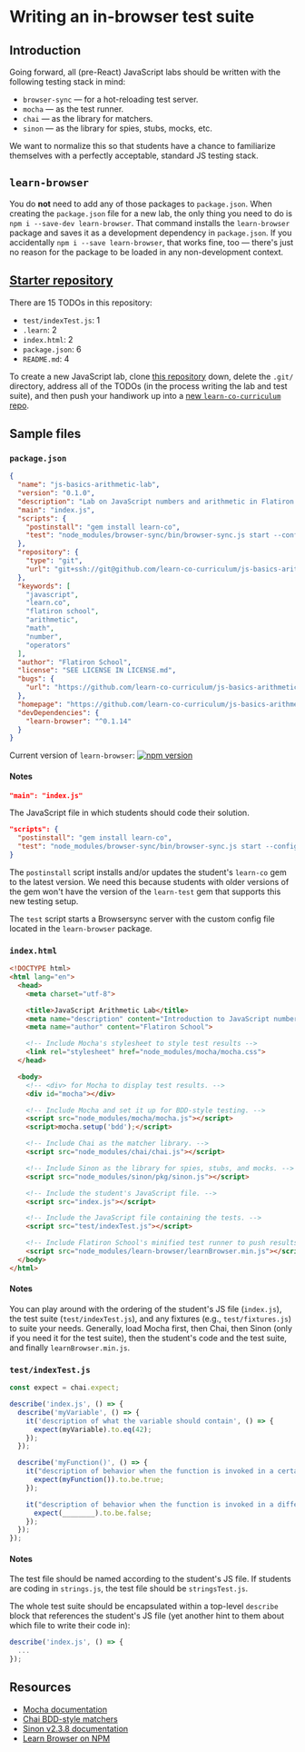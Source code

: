 # Writing an in-browser test suite

## Introduction
Going forward, all (pre-React) JavaScript labs should be written with the following testing stack in mind:
- `browser-sync` — for a hot-reloading test server.
- `mocha` — as the test runner.
- `chai` — as the library for matchers.
- `sinon` — as the library for spies, stubs, mocks, etc.

We want to normalize this so that students have a chance to familiarize themselves with a perfectly acceptable, standard JS testing stack.

## `learn-browser`
You do **not** need to add any of those packages to `package.json`. When creating the `package.json` file for a new lab, the only thing you need to do is `npm i --save-dev learn-browser`. That command installs the `learn-browser` package and saves it as a development dependency in `package.json`. If you accidentally `npm i --save learn-browser`, that works fine, too — there's just no reason for the package to be loaded in any non-development context.

## [Starter repository](https://github.com/learn-co-curriculum/template-js-lab-with-browser-based-mocha-tests)
There are 15 TODOs in this repository:
* `test/indexTest.js`: 1
* `.learn`: 2
* `index.html`: 2
* `package.json`: 6
* `README.md`: 4

To create a new JavaScript lab, clone [this repository](https://github.com/learn-co-curriculum/template-js-lab-with-browser-based-mocha-tests) down, delete the `.git/` directory, address all of the TODOs (in the process writing the lab and test suite), and then push your handiwork up into a [new `learn-co-curriculum` repo](https://github.com/new).

## Sample files

### `package.json`
```json
{
  "name": "js-basics-arithmetic-lab",
  "version": "0.1.0",
  "description": "Lab on JavaScript numbers and arithmetic in Flatiron School's Learn.co curriculum.",
  "main": "index.js",
  "scripts": {
    "postinstall": "gem install learn-co",
    "test": "node_modules/browser-sync/bin/browser-sync.js start --config node_modules/learn-browser/bs-config.js"
  },
  "repository": {
    "type": "git",
    "url": "git+ssh://git@github.com/learn-co-curriculum/js-basics-arithmetic-lab.git"
  },
  "keywords": [
    "javascript",
    "learn.co",
    "flatiron school",
    "arithmetic",
    "math",
    "number",
    "operators"
  ],
  "author": "Flatiron School",
  "license": "SEE LICENSE IN LICENSE.md",
  "bugs": {
    "url": "https://github.com/learn-co-curriculum/js-basics-arithmetic-lab/issues"
  },
  "homepage": "https://github.com/learn-co-curriculum/js-basics-arithmetic-lab#readme",
  "devDependencies": {
    "learn-browser": "^0.1.14"
  }
}
```

Current version of `learn-browser`: [![npm version](https://badge.fury.io/js/learn-browser.svg)](https://www.npmjs.com/package/learn-browser)

#### Notes
```json
"main": "index.js"
```
The JavaScript file in which students should code their solution.

```json
"scripts": {
  "postinstall": "gem install learn-co",
  "test": "node_modules/browser-sync/bin/browser-sync.js start --config node_modules/learn-browser/bs-config.js"
}
```
The `postinstall` script installs and/or updates the student's `learn-co` gem to the latest version. We need this because students with older versions of the gem won't have the version of the `learn-test` gem that supports this new testing setup.

The `test` script starts a Browsersync server with the custom config file located in the `learn-browser` package.

### `index.html`
```html
<!DOCTYPE html>
<html lang="en">
  <head>
    <meta charset="utf-8">

    <title>JavaScript Arithmetic Lab</title>
    <meta name="description" content="Introduction to JavaScript numbers and arithmetic in the Learn.co curriculum">
    <meta name="author" content="Flatiron School">

    <!-- Include Mocha's stylesheet to style test results -->
    <link rel="stylesheet" href="node_modules/mocha/mocha.css">
  </head>

  <body>
    <!-- <div> for Mocha to display test results. -->
    <div id="mocha"></div>

    <!-- Include Mocha and set it up for BDD-style testing. -->
    <script src="node_modules/mocha/mocha.js"></script>
    <script>mocha.setup('bdd');</script>

    <!-- Include Chai as the matcher library. -->
    <script src="node_modules/chai/chai.js"></script>

    <!-- Include Sinon as the library for spies, stubs, and mocks. -->
    <script src="node_modules/sinon/pkg/sinon.js"></script>

    <!-- Include the student's JavaScript file. -->
    <script src="index.js"></script>

    <!-- Include the JavaScript file containing the tests. -->
    <script src="test/indexTest.js"></script>

    <!-- Include Flatiron School's minified test runner to push results to Learn. -->
    <script src="node_modules/learn-browser/learnBrowser.min.js"></script>
  </body>
</html>
```

#### Notes
You can play around with the ordering of the student's JS file (`index.js`), the test suite (`test/indexTest.js`), and any fixtures (e.g., `test/fixtures.js`) to suite your needs. Generally, load Mocha first, then Chai, then Sinon (only if you need it for the test suite), then the student's code and the test suite, and finally `learnBrowser.min.js`.

### `test/indexTest.js`
```js
const expect = chai.expect;

describe('index.js', () => {
  describe('myVariable', () => {
    it('description of what the variable should contain', () => {
      expect(myVariable).to.eq(42);
    });
  });

  describe('myFunction()', () => {
    it("description of behavior when the function is invoked in a certain situation", () => {
      expect(myFunction()).to.be.true;
    });

    it("description of behavior when the function is invoked in a different situation", () => {
      expect(________).to.be.false;
    });
  });
});
```

#### Notes
The test file should be named according to the student's JS file. If students are coding in `strings.js`, the test file should be `stringsTest.js`.

The whole test suite should be encapsulated within a top-level `describe` block that references the student's JS file (yet another hint to them about which file to write their code in):
```js
describe('index.js', () => {
  ...
});
```

## Resources
- [Mocha documentation](http://mochajs.org/)
- [Chai BDD-style matchers](http://chaijs.com/api/bdd/)
- [Sinon v2.3.8 documentation](http://sinonjs.org/releases/v2.3.8/)
- [Learn Browser on NPM](https://www.npmjs.com/package/learn-browser)
